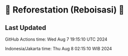 
# 🌳 Reforestation (Reboisasi) 🌲

## Last Updated

GitHub Actions time: Wed Aug  7 19:15:10 UTC 2024

Indonesia/Jakarta time: Thu Aug  8 02:15:10 WIB 2024
